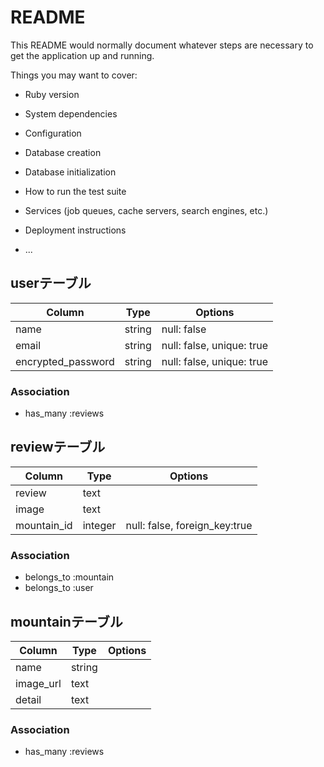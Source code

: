 # README

This README would normally document whatever steps are necessary to get the
application up and running.

Things you may want to cover:

* Ruby version

* System dependencies

* Configuration

* Database creation

* Database initialization

* How to run the test suite

* Services (job queues, cache servers, search engines, etc.)

* Deployment instructions

* ...

## userテーブル
|Column|Type|Options|
|-----|----|-------|
|name|string|null: false|
|email|string|null: false, unique: true|
|encrypted_password|string|null: false, unique: true|

### Association
- has_many :reviews

## reviewテーブル
|Column|Type|Options|
|-----|----|-------|
|review|text|
|image|text|
|mountain_id|integer|null: false, foreign_key:true|

### Association
- belongs_to :mountain
- belongs_to :user

## mountainテーブル
|Column|Type|Options|
|-----|----|-------|
|name|string|
|image_url|text|
|detail|text|

### Association
- has_many :reviews